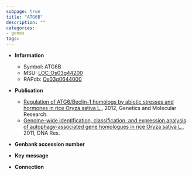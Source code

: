 ```yaml
---
subpage: true
title: "ATG6B"
description: ""
categories:
- genes
tags: 
---
```


* **Information**  
    + Symbol: ATG6B  
    + MSU: [LOC_Os03g44200](http://rice.plantbiology.msu.edu/cgi-bin/ORF_infopage.cgi?orf=LOC_Os03g44200)  
    + RAPdb: [Os03g0644000](http://rapdb.dna.affrc.go.jp/viewer/gbrowse_details/irgsp1?name=Os03g0644000)  

* **Publication**  
    + [Regulation of ATG6/Beclin-1 homologs by abiotic stresses and hormones in rice Oryza sativa L.](http://www.ncbi.nlm.nih.gov/pubmed?term=Regulation+of+ATG6/Beclin-1+homologs+by+abiotic+stresses+and+hormones+in+rice+Oryza+sativa+L.%5BTitle%5D), 2012, Genetics and Molecular Research.
    + [Genome-wide identification, classification, and expression analysis of autophagy-associated gene homologues in rice Oryza sativa L.](http://www.ncbi.nlm.nih.gov/pubmed?term=Genome-wide+identification,+classification,+and+expression+analysis+of+autophagy-associated+gene+homologues+in+rice+Oryza+sativa+L.%5BTitle%5D), 2011, DNA Res.

* **Genbank accession number**  

* **Key message**  

* **Connection**  



